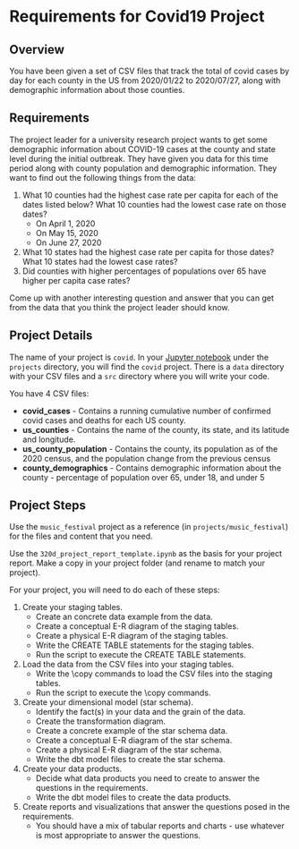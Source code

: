 # Requirements for Covid19 Project

## Overview
You have been given a set of CSV files that track the total of covid cases by day for each county in
the US from 2020/01/22 to 2020/07/27, along with demographic information about those counties.

## Requirements
The project leader for a university research project wants to get some demographic information about
COVID-19 cases at the county and state level during the initial outbreak. They have given you data
for this time period along with county population and demographic information. They want to find
out the following things from the data:

1) What 10 counties had the highest case rate per capita for each of the dates listed below? What 10 counties had the lowest case rate on those dates? 
   * On April 1, 2020
   * On May 15, 2020
   * On June 27, 2020
2) What 10 states had the highest case rate per capita for those dates? What 10 states had the lowest case rates?
3) Did counties with higher percentages of populations over 65 have higher per capita case rates?

Come up with another interesting question and answer that you can get from the data that you think 
the project leader should know.

## Project Details
The name of your project is `covid`. In your [Jupyter notebook](https://notebook.dei320.net) under the
`projects` directory, you will find the `covid` project. There is a `data` directory with your CSV 
files and a `src` directory where you will write your code.

You have 4 CSV files:
* **covid_cases** - Contains a running cumulative number of confirmed covid cases and deaths for each US county.
* **us_counties** - Contains the name of the county, its state, and its latitude and longitude.
* **us_county_population** - Contains the county, its population as of the 2020 census, and the population change from the previous census
* **county_demographics** - Contains demographic information about the county - percentage of population over 65, under 18, and under 5

## Project Steps
Use the `music_festival` project as a reference (in `projects/music_festival`) for the files and content that you need.

Use the `320d_project_report_template.ipynb` as the basis for your project report. Make a copy in your project folder (and rename to match your project).

For your project, you will need to do each of these steps:
1) Create your staging tables.
   * Create an concrete data example from the data.
   * Create a conceptual E-R diagram of the staging tables.
   * Create a physical E-R diagram of the staging tables.
   * Write the CREATE TABLE statements for the staging tables.
   * Run the script to execute the CREATE TABLE statements.
2) Load the data from the CSV files into your staging tables.
   * Write the \copy commands to load the CSV files into the staging tables.
   * Run the script to execute the \copy commands.
3) Create your dimensional model (star schema).
   * Identify the fact(s) in your data and the grain of the data.
   * Create the transformation diagram.
   * Create a concrete example of the star schema data.
   * Create a conceptual E-R diagram of the star schema.
   * Create a physical E-R diagram of the star schema.
   * Write the dbt model files to create the star schema.
4) Create your data products.
   * Decide what data products you need to create to answer the questions in the requirements.
   * Write the dbt model files to create the data products.
5) Create reports and visualizations that answer the questions posed in the requirements.
   * You should have a mix of tabular reports and charts - use whatever is most appropriate to answer the questions.
